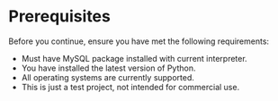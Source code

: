# Prerequisites

Before you continue, ensure you have met the following requirements:

* Must have MySQL package installed with current interpreter.
* You have installed the latest version of Python.
* All operating systems are currently supported.
* This is just a test project, not intended for commercial use.
